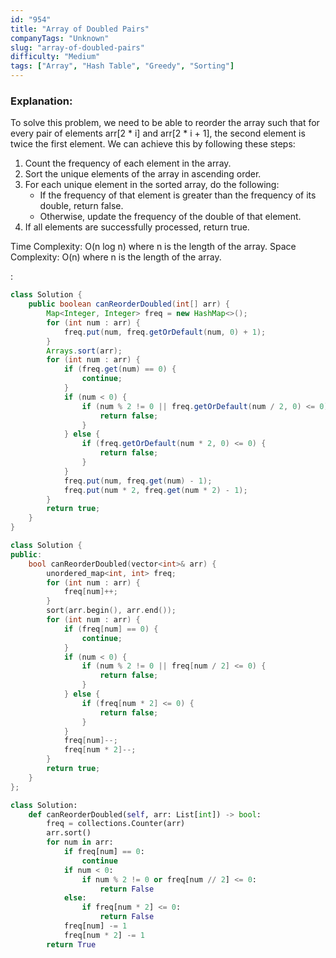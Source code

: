 ```yaml
---
id: "954"
title: "Array of Doubled Pairs"
companyTags: "Unknown"
slug: "array-of-doubled-pairs"
difficulty: "Medium"
tags: ["Array", "Hash Table", "Greedy", "Sorting"]
---
```


### Explanation:
To solve this problem, we need to be able to reorder the array such that for every pair of elements arr[2 * i] and arr[2 * i + 1], the second element is twice the first element. We can achieve this by following these steps:
1. Count the frequency of each element in the array.
2. Sort the unique elements of the array in ascending order.
3. For each unique element in the sorted array, do the following:
   - If the frequency of that element is greater than the frequency of its double, return false.
   - Otherwise, update the frequency of the double of that element.
4. If all elements are successfully processed, return true.

Time Complexity: O(n log n) where n is the length of the array.
Space Complexity: O(n) where n is the length of the array.

:

```java
class Solution {
    public boolean canReorderDoubled(int[] arr) {
        Map<Integer, Integer> freq = new HashMap<>();
        for (int num : arr) {
            freq.put(num, freq.getOrDefault(num, 0) + 1);
        }
        Arrays.sort(arr);
        for (int num : arr) {
            if (freq.get(num) == 0) {
                continue;
            }
            if (num < 0) {
                if (num % 2 != 0 || freq.getOrDefault(num / 2, 0) <= 0) {
                    return false;
                }
            } else {
                if (freq.getOrDefault(num * 2, 0) <= 0) {
                    return false;
                }
            }
            freq.put(num, freq.get(num) - 1);
            freq.put(num * 2, freq.get(num * 2) - 1);
        }
        return true;
    }
}
```

```cpp
class Solution {
public:
    bool canReorderDoubled(vector<int>& arr) {
        unordered_map<int, int> freq;
        for (int num : arr) {
            freq[num]++;
        }
        sort(arr.begin(), arr.end());
        for (int num : arr) {
            if (freq[num] == 0) {
                continue;
            }
            if (num < 0) {
                if (num % 2 != 0 || freq[num / 2] <= 0) {
                    return false;
                }
            } else {
                if (freq[num * 2] <= 0) {
                    return false;
                }
            }
            freq[num]--;
            freq[num * 2]--;
        }
        return true;
    }
};
```

```python
class Solution:
    def canReorderDoubled(self, arr: List[int]) -> bool:
        freq = collections.Counter(arr)
        arr.sort()
        for num in arr:
            if freq[num] == 0:
                continue
            if num < 0:
                if num % 2 != 0 or freq[num // 2] <= 0:
                    return False
            else:
                if freq[num * 2] <= 0:
                    return False
            freq[num] -= 1
            freq[num * 2] -= 1
        return True
```